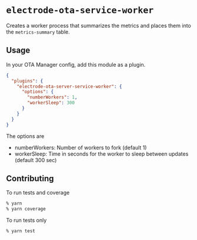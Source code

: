 # `electrode-ota-service-worker`

Creates a worker process that summarizes the metrics and places them into the `metrics-summary` table.

## Usage

In your OTA Manager config, add this module as a plugin.

```json
{
  "plugins": {
    "electrode-ota-server-service-worker": {
      "options": {
        "numberWorkers": 1,
        "workerSleep": 300
      }
    }
  }
}
```

The options are

- numberWorkers: Number of workers to fork (default 1)
- workerSleep: Time in seconds for the worker to sleep between updates (default 300 sec)

## Contributing

To run tests and coverage

```sh
% yarn
% yarn coverage
```

To run tests only

```sh
% yarn test
```
